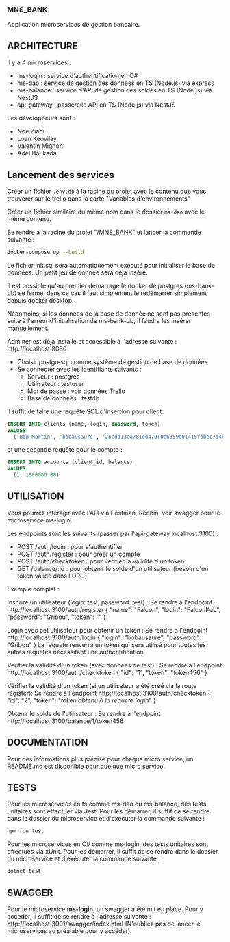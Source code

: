 

### MNS_BANK

Application microservices de gestion bancaire.

## ARCHITECTURE

Il y a 4 microservices :
- ms-login : service d'authentification en C#
- ms-dao : service de gestion des données en TS (Node.js) via express
- ms-balance : service d'API de gestion des soldes en TS (Node.js) via NestJS
- api-gateway : passerelle API en TS (Node.js) via NestJS

Les développeurs sont :
- Noe Ziadi
- Loan Keovilay
- Valentin Mignon
- Adel Boukada

## Lancement des services

Créer un fichier `.env.db` à la racine du projet avec le contenu que vous trouverer sur le trello dans la carte "Variables d'environnements"

Créer un fichier similaire du même nom dans le dossier `ms-dao` avec le même contenu.


Se rendre a la racine du projet "/MNS_BANK" et lancer la commande suivante :

```bash
docker-compose up --build
```

Le fichier init.sql sera automatiquement exécuté pour initialiser la base de données. Un petit jeu de donnée sera déjà inséré.

Il est possible qu'au premier démarrage le docker de postgres (ms-bank-db) se ferme, dans ce cas il faut simplement le redémarrer simplement depuis docker desktop.

Néanmoins, si les données de la base de donnée ne sont pas présentes suite à l'erreur d'initialisation de ms-bank-db, il faudra les insérer manuellement.

Adminer est déjà installé et accessible à l'adresse suivante : http://localhost:8080
- Choisir postgresql comme système de gestion de base de données
- Se connecter avec les identifiants suivants :
  - Serveur : postgres
  - Utilisateur : testuser
  - Mot de passe : voir données Trello
  - Base de données : testdb

il suffit de faire une requête SQL d'insertion pour client:

```sql
INSERT INTO clients (name, login, password, token)
VALUES
  ('Bob Martin', 'bobausaure', '2bcdd13ea781dd479c0e6359e01415fbbec7d4b6f1550d4dca363cda159cd00a9bb4c77331e7ea8fd84f0403c10e0e44b95390c54295eb1c63bd65362db0211a', 'token456')
```
et une seconde requête pour le compte :

```sql
INSERT INTO accounts (client_id, balance)
VALUES
  (1, 1000000.00)
```

## UTILISATION

Vous pourrez intéragir avec l'API via Postman, Reqbin, voir swagger pour le microservice ms-login.

Les endpoints sont les suivants (passer par l'api-gateway localhost:3100) :
- POST /auth/login : pour s'authentifier
- POST /auth/register : pour créer un compte
- POST /auth/checktoken : pour vérifier la validité d'un token
- GET /balance/:id : pour obtenir le solde d'un utilisateur (besoin d'un token valide dans l'URL')

Exemple complet :

Inscrire un utilisateur (login: test, password: test) :
Se rendre à l'endpoint http://localhost:3100/auth/register
{
    "name": "Falcon",
    "login": "FalconKub",
    "password": "Gribou",
    "token": ""
}

Login avec cet utilisateur pour obtenir un token :
Se rendre à l'endpoint http://localhost:3100/auth/login
{
    "login": "bobausaure",
    "password": "Gribou"
}
La requete renverra un token qui sera utilisé pour toutes les autres requêtes nécessitant une authentification

Verifier la validité d'un token (avec données de test)':
Se rendre à l'endpoint http://localhost:3100/auth/checktoken
{
    "id": "1",
    "token": "token456"
}

Vérifier la validité d'un token (si un utilisateur a été créé via la route register):
Se rendre à l'endpoint http://localhost:3100/auth/checktoken
{
    "id": "2",
    "token": "*token obtenu à la requete login*"
}

Obtenir le solde de l'utilisateur :
Se rendre à l'endpoint http://localhost:3100/balance/1/token456

## DOCUMENTATION

Pour des informations plus précise pour chaque micro service, un README.md est disponible pour quelque micro service.

## TESTS

Pour les microservices en ts comme ms-dao ou ms-balance, des tests unitaires sont effectuer via Jest. Pour les démarrer, il suffit de se rendre dans le dossier du microservice et d'exécuter la commande suivante :

```bash
npm run test
```

Pour les microservices en C# comme ms-login, des tests unitaires sont effectués via xUnit. Pour les démarrer, il suffit de se rendre dans le dossier du microservice et d'exécuter la commande suivante :

```bash
dotnet test
```

## SWAGGER

Pour le microservice <b>ms-login</b>, un swagger a été mit en place. Pour y acceder, il suffit de se rendre à l'adresse suivante : http://localhost:3001/swagger/index.html
(N'oubliez pas de lancer le microservices au préalable pour y accéder).
 